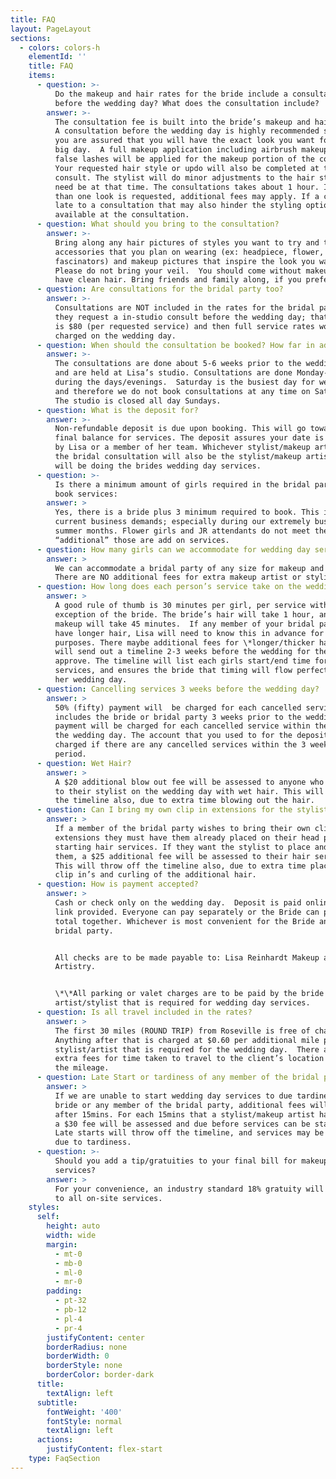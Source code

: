 ```yaml
---
title: FAQ
layout: PageLayout
sections:
  - colors: colors-h
    elementId: ''
    title: FAQ
    items:
      - question: >-
          Do the makeup and hair rates for the bride include a consultation
          before the wedding day? What does the consultation include?
        answer: >-
          The consultation fee is built into the bride’s makeup and hair rate.  
          A consultation before the wedding day is highly recommended so that
          you are assured that you will have the exact look you want for your
          big day.  A full makeup application including airbrush makeup with
          false lashes will be applied for the makeup portion of the consult.
          Your requested hair style or updo will also be completed at the
          consult. The stylist will do minor adjustments to the hair style; if
          need be at that time. The consultations takes about 1 hour. If more
          than one look is requested, additional fees may apply. If a client is
          late to a consultation that may also hinder the styling options
          available at the consultation.
      - question: What should you bring to the consultation?
        answer: >-
          Bring along any hair pictures of styles you want to try and the hair
          accessories that you plan on wearing (ex: headpiece, flower, combs,
          fascinators) and makeup pictures that inspire the look you want.
          Please do not bring your veil.  You should come without makeup on, and
          have clean hair. Bring friends and family along, if you prefer!
      - question: Are consultations for the bridal party too?
        answer: >-
          Consultations are NOT included in the rates for the bridal party. If
          they request a in-studio consult before the wedding day; that amount
          is $80 (per requested service) and then full service rates would be
          charged on the wedding day.
      - question: When should the consultation be booked? How far in advance?
        answer: >-
          The consultations are done about 5-6 weeks prior to the wedding day
          and are held at Lisa’s studio. Consultations are done Monday-Friday
          during the days/evenings.  Saturday is the busiest day for weddings
          and therefore we do not book consultations at any time on Saturdays.
          The studio is closed all day Sundays.
      - question: What is the deposit for?
        answer: >-
          Non-refundable deposit is due upon booking. This will go toward your
          final balance for services. The deposit assures your date is reserved
          by Lisa or a member of her team. Whichever stylist/makeup artist does
          the bridal consultation will also be the stylist/makeup artist who
          will be doing the brides wedding day services.
      - question: >-
          Is there a minimum amount of girls required in the bridal party to
          book services:
        answer: >
          Yes, there is a bride plus 3 minimum required to book. This is due to
          current business demands; especially during our extremely busy peak
          summer months. Flower girls and JR attendants do not meet the
          “additional” those are add on services.
      - question: How many girls can we accommodate for wedding day services?
        answer: >
          We can accommodate a bridal party of any size for makeup and hair.
          There are NO additional fees for extra makeup artist or stylist.
      - question: How long does each person’s service take on the wedding day?
        answer: >
          A good rule of thumb is 30 minutes per girl, per service with the
          exception of the bride. The bride’s hair will take 1 hour, and bride’s
          makeup will take 45 minutes.  If any member of your bridal party does
          have longer hair, Lisa will need to know this in advance for timing
          purposes. There maybe additional fees for \*longer/thicker hair.  Lisa
          will send out a timeline 2-3 weeks before the wedding for the bride to
          approve. The timeline will list each girls start/end time for
          services, and ensures the bride that timing will flow perfectly for
          her wedding day.
      - question: Cancelling services 3 weeks before the wedding day?
        answer: >
          50% (fifty) payment will  be charged for each cancelled service,
          includes the bride or bridal party 3 weeks prior to the wedding. 100%
          payment will be charged for each cancelled service within the week of
          the wedding day. The account that you used to for the deposit, will be
          charged if there are any cancelled services within the 3 week grace
          period.
      - question: Wet Hair?
        answer: >
          A $20 additional blow out fee will be assessed to anyone who arrives
          to their stylist on the wedding day with wet hair. This will throw off
          the timeline also, due to extra time blowing out the hair.
      - question: Can I bring my own clip in extensions for the stylist?
        answer: >
          If a member of the bridal party wishes to bring their own clip in
          extensions they must have them already placed on their head prior to
          starting hair services. If they want the stylist to place and curl
          them, a $25 additional fee will be assessed to their hair service.
          This will throw off the timeline also, due to extra time placing the
          clip in’s and curling of the additional hair.
      - question: How is payment accepted?
        answer: >
          Cash or check only on the wedding day.  Deposit is paid online thru a
          link provided. Everyone can pay separately or the Bride can pay the
          total together. Whichever is most convenient for the Bride and her
          bridal party.


          All checks are to be made payable to: Lisa Reinhardt Makeup and Hair
          Artistry.


          \*\*All parking or valet charges are to be paid by the bride PER
          artist/stylist that is required for wedding day services.
      - question: Is all travel included in the rates?
        answer: >
          The first 30 miles (ROUND TRIP) from Roseville is free of charge.
          Anything after that is charged at $0.60 per additional mile per
          stylist/artist that is required for the wedding day.  There are not
          extra fees for time taken to travel to the client’s location just for
          the mileage.
      - question: Late Start or tardiness of any member of the bridal party?
        answer: >
          If we are unable to start wedding day services to due tardiness of the
          bride or any member of the bridal party, additional fees will apply
          after 15mins. For each 15mins that a stylist/makeup artist has to wait
          a $30 fee will be assessed and due before services can be started.
          Late starts will throw off the timeline, and services may be cut short
          due to tardiness.
      - question: >-
          Should you add a tip/gratuities to your final bill for makeup and hair
          services?
        answer: >
          For your convenience, an industry standard 18% gratuity will be added
          to all on-site services.
    styles:
      self:
        height: auto
        width: wide
        margin:
          - mt-0
          - mb-0
          - ml-0
          - mr-0
        padding:
          - pt-32
          - pb-12
          - pl-4
          - pr-4
        justifyContent: center
        borderRadius: none
        borderWidth: 0
        borderStyle: none
        borderColor: border-dark
      title:
        textAlign: left
      subtitle:
        fontWeight: '400'
        fontStyle: normal
        textAlign: left
      actions:
        justifyContent: flex-start
    type: FaqSection
---
```

